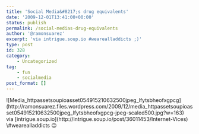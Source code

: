 ```yaml
---
title: 'Social Media&#8217;s drug equivalents'
date: '2009-12-01T13:41:00+00:00'
status: publish
permalink: /social-medias-drug-equivalents
author: '@ramonsuarez'
excerpt: 'via intrigue.soup.io #wearealladdicts ;)'
type: post
id: 328
category:
    - Uncategorized
tag:
    - fun
    - socialmedia
post_format: []
---
```

<div class="posterous_bookmarklet_entry"><div class="p_embed p_image_embed">![Media_httpassetsoupioasset054915210632500jpeg_lfytsbheofxgpcg](http://ramonsuarez.files.wordpress.com/2009/12/media_httpassetsoupioasset054915210632500jpeg_lfytsbheofxgpcg-jpeg-scaled500.jpg?w=163)</div><div class="posterous_quote_citation">via [intrigue.soup.io](http://intrigue.soup.io/post/36011453/Internet-Vices)</div>\#wearealladdicts 😉

</div>